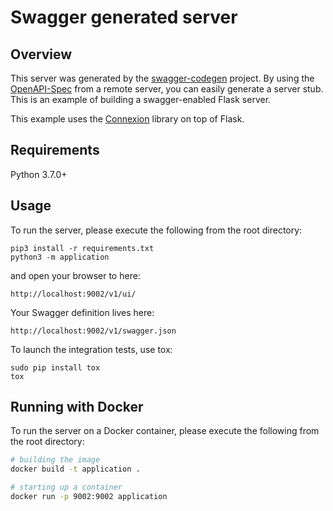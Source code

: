 # Swagger generated server

## Overview
This server was generated by the [swagger-codegen](https://github.com/swagger-api/swagger-codegen) project. By using the
[OpenAPI-Spec](https://github.com/swagger-api/swagger-core/wiki) from a remote server, you can easily generate a server stub.  This
is an example of building a swagger-enabled Flask server.

This example uses the [Connexion](https://github.com/zalando/connexion) library on top of Flask.

## Requirements
Python 3.7.0+

## Usage
To run the server, please execute the following from the root directory:

```
pip3 install -r requirements.txt
python3 -m application
```

and open your browser to here:

```
http://localhost:9002/v1/ui/
```

Your Swagger definition lives here:

```
http://localhost:9002/v1/swagger.json
```

To launch the integration tests, use tox:
```
sudo pip install tox
tox
```

## Running with Docker

To run the server on a Docker container, please execute the following from the root directory:

```bash
# building the image
docker build -t application .

# starting up a container
docker run -p 9002:9002 application
```